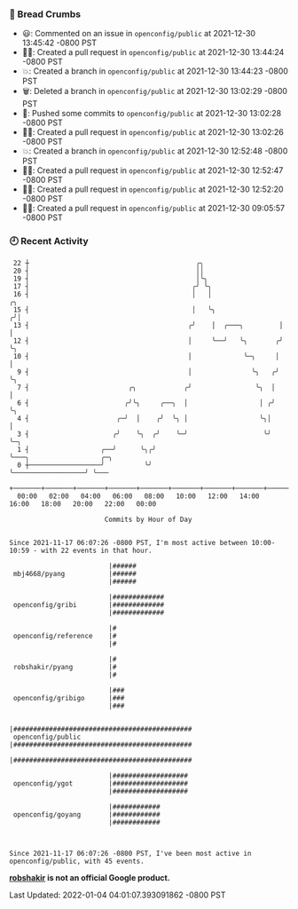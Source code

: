 ### 🍞 Bread Crumbs

 * 😃: Commented on an issue in `openconfig/public` at 2021-12-30 13:45:42 -0800 PST
 * ✍🏼: Created a pull request in `openconfig/public` at 2021-12-30 13:44:24 -0800 PST
 * 💥: Created a branch in `openconfig/public` at 2021-12-30 13:44:23 -0800 PST
 * 🗑: Deleted a branch in `openconfig/public` at 2021-12-30 13:02:29 -0800 PST
 * 🚢: Pushed some commits to `openconfig/public` at 2021-12-30 13:02:28 -0800 PST
 * ✍🏼: Created a pull request in `openconfig/public` at 2021-12-30 13:02:26 -0800 PST
 * 💥: Created a branch in `openconfig/public` at 2021-12-30 12:52:48 -0800 PST
 * ✍🏼: Created a pull request in `openconfig/public` at 2021-12-30 12:52:47 -0800 PST
 * ✍🏼: Created a pull request in `openconfig/public` at 2021-12-30 12:52:20 -0800 PST
 * ✍🏼: Created a pull request in `openconfig/public` at 2021-12-30 09:05:57 -0800 PST

### 🕘 Recent Activity
```
 22 ┼                                          ╭╮
 20 ┤                                          ││
 19 ┤                                          │╰╮
 17 ┤                                         ╭╯ ╰╮
 16 ┤                                         │   │                  ╭╮
 15 ┤                                         │   ╰╮                ╭╯│
 13 ┤                                        ╭╯    │  ╭───╮         │ │
 12 ┤                                        │     ╰──╯   ╰╮       ╭╯ ╰╮
 10 ┤                                        │             ╰─╮     │   │
  9 ┤                                        │               ╰╮   ╭╯   ╰╮
  7 ┤                         ╭╮            ╭╯                ╰╮  │     │
  6 ┤                        ╭╯╰╮     ╭──╮  │                  │ ╭╯     ╰╮
  4 ┤                      ╭─╯  │    ╭╯  ╰╮ │                  ╰╮│       │
  3 ┤                     ╭╯    ╰╮  ╭╯    ╰─╯                   ╰╯       ╰─╮
  1 ┤                  ╭──╯      ╰╮╭╯                                      ╰───╮                  ╭─╮
  0 ┼──────────────────╯          ╰╯                                           ╰──────────────────╯ ╰───
    +───────+───────+───────+───────+───────+───────+───────+───────+───────+───────+───────+───────+────
  00:00   02:00   04:00   06:00   08:00   10:00   12:00   14:00   16:00   18:00   20:00   22:00   00:00   

						Commits by Hour of Day


Since 2021-11-17 06:07:26 -0800 PST, I'm most active between 10:00-10:59 - with 22 events in that hour.

```



```
                         |######
 mbj4668/pyang           |######
                         |######

                         |#############
 openconfig/gribi        |#############
                         |#############

                         |#
 openconfig/reference    |#
                         |#

                         |#
 robshakir/pyang         |#
                         |#

                         |###
 openconfig/gribigo      |###
                         |###

                         |#############################################
 openconfig/public       |#############################################
                         |#############################################

                         |###################
 openconfig/ygot         |###################
                         |###################

                         |############
 openconfig/goyang       |############
                         |############



Since 2021-11-17 06:07:26 -0800 PST, I've been most active in openconfig/public, with 45 events.

```
**[robshakir](mailto:robjs@google.com) is not an official Google product.**  


Last Updated: 2022-01-04 04:01:07.393091862 -0800 PST
